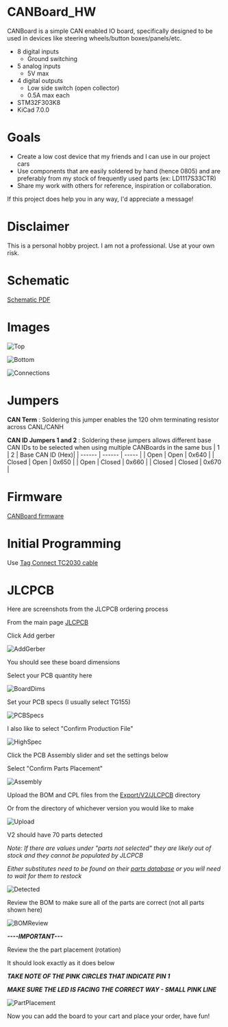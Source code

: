 # CANBoard_HW
CANBoard is a simple CAN enabled IO board, specifically designed to be used in devices like steering wheels/button boxes/panels/etc.

* 8 digital inputs
    * Ground switching
* 5 analog inputs
    * 5V max
* 4 digital outputs
    * Low side switch (open collector)
    * 0.5A max each
* STM32F303K8
* KiCad 7.0.0

# Goals
- Create a low cost device that my friends and I can use in our project cars
- Use components that are easily soldered by hand (hence 0805) and are preferably from my stock of frequently used parts (ex: LD1117S33CTR)
- Share my work with others for reference, inspiration or collaboration. 

If this project does help you in any way, I'd appreciate a message!

# Disclaimer
This is a personal hobby project. I am not a professional. Use at your own risk. 

# Schematic
[Schematic PDF](/Export/V2/CANBoard_HW_V2.pdf)

# Images
![Top](/Images/CANBoard_Top.jpg)

![Bottom](/Images/CANBoard_Bottom.jpg)

![Connections](/Images/CANBoard_V2_Connections.png)

# Jumpers
**CAN Term** : Soldering this jumper enables the 120 ohm terminating resistor across CANL/CANH

**CAN ID Jumpers 1 and 2** : Soldering these jumpers allows different base CAN IDs to be selected when using multiple CANBoards in the same bus
| 1      | 2      | Base CAN ID (Hex)|
| ------ | ------ | ----- |
| Open   | Open   | 0x640 |
| Closed | Open   | 0x650 |
| Open   | Closed | 0x660 |
| Closed | Closed | 0x670 |

# Firmware
[CANBoard firmware](https://github.com/corygrant/CANBoard_FW)

# Initial Programming
Use [Tag Connect TC2030 cable](https://www.tag-connect.com/product/tc2030-ctx-nl-stdc14-for-use-with-stm32-processors-with-stlink-v3) 

# JLCPCB
Here are screenshots from the JLCPCB ordering process

From the main page [JLCPCB](https://jlcpcb.com/)

Click Add gerber

![AddGerber](/Images/JLCPCB/AddGerber.jpg)

You should see these board dimensions

Select your PCB quantity here

![BoardDims](/Images/JLCPCB/BoardDims.jpg)

Set your PCB specs (I usually select TG155)

![PCBSpecs](/Images//JLCPCB/PCBSpecs.jpg)

I also like to select "Confirm Production File"

![HighSpec](/Images/JLCPCB/HighSpec.jpg)

Click the PCB Assembly slider and set the settings below

Select "Confirm Parts Placement"

![Assembly](/Images/JLCPCB/Assembly.jpg)

Upload the BOM and CPL files from the [Export/V2/JLCPCB](/Export/V2/JLCPCB/) directory

Or from the directory of whichever version you would like to make

![Upload](/Images/JLCPCB/Upload.jpg)

V2 should have 70 parts detected

*Note: If there are values under "parts not selected" they are likely out of stock and they cannot be populated by JLCPCB*

*Either substitutes need to be found on their [parts database](https://jlcpcb.com/parts) or you will need to wait for them to restock*

![Detected](/Images/JLCPCB/Detected.jpg)

Review the BOM to make sure all of the parts are correct (not all parts shown here)

![BOMReview](/Images/JLCPCB/BOMReview.jpg)

***----IMPORTANT---***

Review the the part placement (rotation)

It should look exactly as it does below

***TAKE NOTE OF THE PINK CIRCLES THAT INDICATE PIN 1***

***MAKE SURE THE LED IS FACING THE CORRECT WAY - SMALL PINK LINE***

![PartPlacement](/Images/JLCPCB/PartPlacement.jpg)

Now you can add the board to your cart and place your order, have fun!
